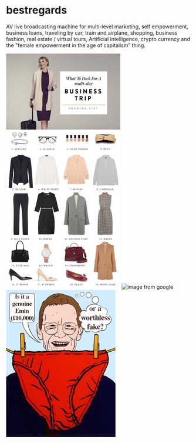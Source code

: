# bestregards
AV live broadcasting machine for multi-level marketing, self empowerment, business loans, traveling by car, train and airplane, shopping, business fashion, real estate / virtual tours, Artificial intelligence, crypto currency and the "female empowerment in the age of capitalism” thing.

![one more](/images/Screen%20Shot%202018-07-01%20at%2012.23.33%20PM.jpeg)
![image from google](https://encrypted-tbn0.gstatic.com/images?q=tbn:ANd9GcRNU0MWIns3yZprLoDplatscjtZaGMqPeL-hOl99LZfawTqzYBr)
![Juast a test how to add images](/images/Charles_Thomson._Sir_Nicholas_Serota_Makes_an_Acquisitions_Decision.jpg)
